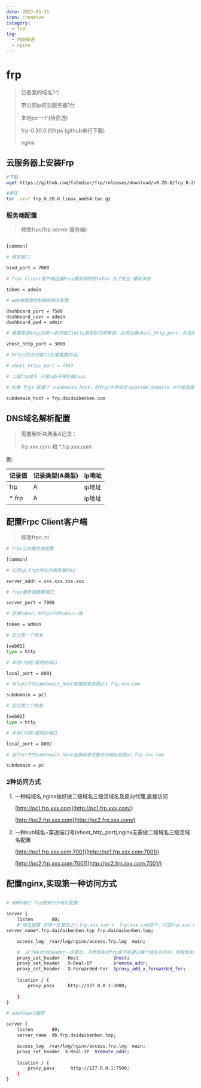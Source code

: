 ```yaml
---
date: 2023-05-31
icon: creative
category:
  - frp
tag:
  - 内网穿透
  - nginx
---
```


# frp
>
> 已备案的域名1个
>
> 带公网ip的云服务器1台
>
> 本地pc一个(待穿透)
>
> frp-0.30.0 的frps (github自行下载)
>
> nginx

## 云服务器上安装Frp

```bash
#下载
wget https://github.com/fatedier/frp/releases/download/v0.20.0/frp_0.20.0_linux_amd64.tar.gz 

#解压
tar -zxvf frp_0.20.0_linux_amd64.tar.gz
```

### 服务端配置
>
> 修改frps(frp server 服务端)

```bash

[common]

# 绑定端口

bind_port = 7000

# frpc Client客户端连接Frps服务端时的token 为了安全 建议添加

token = admin

# web端管理控制面板相关配置

dashboard_port = 7500
dashboard_user = admin
dashboard_pwd = admin

# 需要穿透http的统一访问端口(http类型的内网穿透，必须设置vhost_http_port，并且所有的http类型的客户端都将通过同一个vhost_http_port访问。)

vhost_http_port = 3000

# https的访问端口(如果需要的话)

# vhost_https_port = 7443

# 二级frp域名 三级sub子域名做saas

# 如果 frps 配置了 subdomain_host，则frpc中想自定义custom_domains 中不能是属于 subdomain_host 的子域名或者泛域名

subdomain_host = frp.daidaibenben.com
```

## DNS域名解析配置

> 需要解析共两条A记录：
>
> frp.xxx.com 和 *.frp.xxx.com

例:

| 记录值 | 记录类型(A类型) | ip地址 |
| --- | --- | --- |
| frp | A | ip地址 |
| *.frp | A | ip地址 |

## 配置Frpc Client客户端

> 修改frpc.ini

```bash
# frps公共服务端配置

[common]

# 公网ip,frps所在的服务器的ip

server_addr = xxx.xxx.xxx.xxx

# frps服务端连接端口

server_port = 7000

# 连接token,与frps中的token一致

token = admin

# 定义第一个转发

[web01]
type = http

# 本地(内网)服务的端口

local_port = 8001

# 与frps中的subdomain_host连接起来就是pc1.frp.xxx.com

subdomain = pc1

# 定义第二个转发

[web02]
type = http

# 本地(内网)服务的端口

local_port = 8002

# 与frps中的subdomain_host连接起来完整访问地址就是pc.frp.xxx.com

subdomain = pc


```

### 2种访问方式

1. 一种纯域名,nginx做好做二级域名三级泛域名及反向代理,直接访问

    [http://pc1.frp.xxx.com](http://pc1.frp.xxx.com/)

    [http://pc2.frp.xxx.com](http://pc2.frp.xxx.com/)

2. 一种sub域名+穿透端口号(vhost\_http\_port),nginx无需做二级域名三级泛域名配置

    [http://pc1.frp.xxx.com:7001](http://pc1.frp.xxx.com:7001/)

    [http://pc2.frp.xxx.com:7001](http://pc2.frp.xxx.com:7001/)

## 配置nginx,实现第一种访问方式

```bash

# 3000端口 frp服务的子域名配置

server {
    listen       80;
    # 域名配置 记得一定要加上*.frp.xxx.com +  frp.xxx.com这个，只加frp.xxx.com是不行的,无法支持泛域名做sub模式
server_name*.frp.daidaibenben.top frp.daidaibenben.top;

    access_log  /var/log/nginx/access.frp.log  main;

    #  这个Host的header一定要加，不然转发后frp拿不到通过哪个域名访问的，导致转发失败
    proxy_set_header   Host             $host;
    proxy_set_header   X-Real-IP        $remote_addr;
    proxy_set_header   X-Forwarded-For  $proxy_add_x_forwarded_for;
   
    location / {
        proxy_pass     http://127.0.0.1:3000;
    
    }
}

# dashboard服务

server {
    listen       80;
    server_name  db.frp.daidaibenben.top;

    access_log  /var/log/nginx/access.frp.log  main;
    proxy_set_header  X-Real-IP  $remote_addr;
    
    location / {
        proxy_pass      http://127.0.0.1:7500;
    }
}

```
